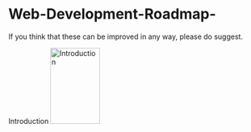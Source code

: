 # Web-Development-Roadmap-
If you think that these can be improved in any way, please do suggest.

Introduction
<img src="https://github.com/kamranahmedse/developer-roadmap/raw/master/img/intro.png?v=2021" alt="Introduction" width="98" Height="150"/>
